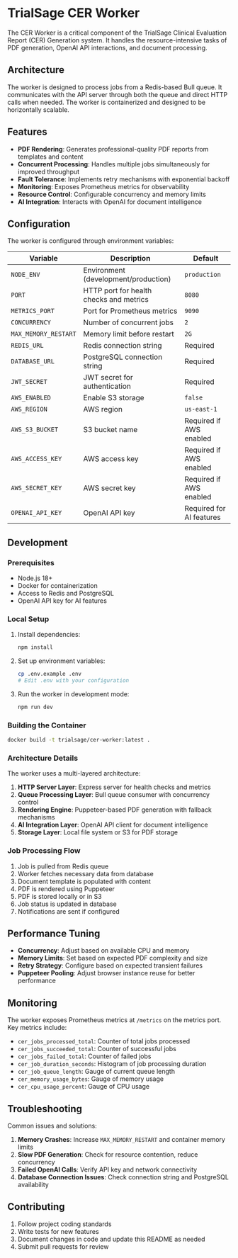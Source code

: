 # TrialSage CER Worker

The CER Worker is a critical component of the TrialSage Clinical Evaluation Report (CER) Generation system. It handles the resource-intensive tasks of PDF generation, OpenAI API interactions, and document processing.

## Architecture

The worker is designed to process jobs from a Redis-based Bull queue. It communicates with the API server through both the queue and direct HTTP calls when needed. The worker is containerized and designed to be horizontally scalable.

## Features

- **PDF Rendering**: Generates professional-quality PDF reports from templates and content
- **Concurrent Processing**: Handles multiple jobs simultaneously for improved throughput
- **Fault Tolerance**: Implements retry mechanisms with exponential backoff
- **Monitoring**: Exposes Prometheus metrics for observability
- **Resource Control**: Configurable concurrency and memory limits
- **AI Integration**: Interacts with OpenAI for document intelligence

## Configuration

The worker is configured through environment variables:

| Variable | Description | Default |
|----------|-------------|---------|
| `NODE_ENV` | Environment (development/production) | `production` |
| `PORT` | HTTP port for health checks and metrics | `8080` |
| `METRICS_PORT` | Port for Prometheus metrics | `9090` |
| `CONCURRENCY` | Number of concurrent jobs | `2` |
| `MAX_MEMORY_RESTART` | Memory limit before restart | `2G` |
| `REDIS_URL` | Redis connection string | Required |
| `DATABASE_URL` | PostgreSQL connection string | Required |
| `JWT_SECRET` | JWT secret for authentication | Required |
| `AWS_ENABLED` | Enable S3 storage | `false` |
| `AWS_REGION` | AWS region | `us-east-1` |
| `AWS_S3_BUCKET` | S3 bucket name | Required if AWS enabled |
| `AWS_ACCESS_KEY` | AWS access key | Required if AWS enabled |
| `AWS_SECRET_KEY` | AWS secret key | Required if AWS enabled |
| `OPENAI_API_KEY` | OpenAI API key | Required for AI features |

## Development

### Prerequisites

- Node.js 18+
- Docker for containerization
- Access to Redis and PostgreSQL
- OpenAI API key for AI features

### Local Setup

1. Install dependencies:
   ```bash
   npm install
   ```

2. Set up environment variables:
   ```bash
   cp .env.example .env
   # Edit .env with your configuration
   ```

3. Run the worker in development mode:
   ```bash
   npm run dev
   ```

### Building the Container

```bash
docker build -t trialsage/cer-worker:latest .
```

### Architecture Details

The worker uses a multi-layered architecture:

1. **HTTP Server Layer**: Express server for health checks and metrics
2. **Queue Processing Layer**: Bull queue consumer with concurrency control
3. **Rendering Engine**: Puppeteer-based PDF generation with fallback mechanisms
4. **AI Integration Layer**: OpenAI API client for document intelligence
5. **Storage Layer**: Local file system or S3 for PDF storage

### Job Processing Flow

1. Job is pulled from Redis queue
2. Worker fetches necessary data from database
3. Document template is populated with content
4. PDF is rendered using Puppeteer
5. PDF is stored locally or in S3
6. Job status is updated in database
7. Notifications are sent if configured

## Performance Tuning

- **Concurrency**: Adjust based on available CPU and memory
- **Memory Limits**: Set based on expected PDF complexity and size
- **Retry Strategy**: Configure based on expected transient failures
- **Puppeteer Pooling**: Adjust browser instance reuse for better performance

## Monitoring

The worker exposes Prometheus metrics at `/metrics` on the metrics port. Key metrics include:

- `cer_jobs_processed_total`: Counter of total jobs processed
- `cer_jobs_succeeded_total`: Counter of successful jobs
- `cer_jobs_failed_total`: Counter of failed jobs
- `cer_job_duration_seconds`: Histogram of job processing duration
- `cer_job_queue_length`: Gauge of current queue length
- `cer_memory_usage_bytes`: Gauge of memory usage
- `cer_cpu_usage_percent`: Gauge of CPU usage

## Troubleshooting

Common issues and solutions:

1. **Memory Crashes**: Increase `MAX_MEMORY_RESTART` and container memory limits
2. **Slow PDF Generation**: Check for resource contention, reduce concurrency
3. **Failed OpenAI Calls**: Verify API key and network connectivity
4. **Database Connection Issues**: Check connection string and PostgreSQL availability

## Contributing

1. Follow project coding standards
2. Write tests for new features
3. Document changes in code and update this README as needed
4. Submit pull requests for review